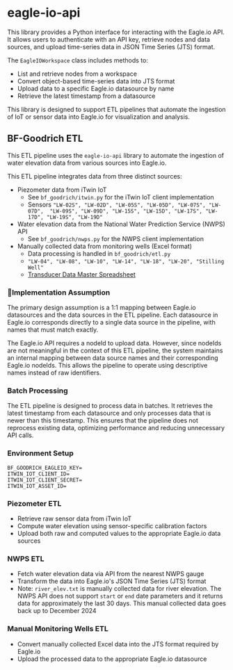 # eagle-io-api
This library provides a Python interface for interacting with the Eagle.io API. It allows users to authenticate with an API key, retrieve nodes and data sources, and upload time-series data in JSON Time Series (JTS) format.

The `EagleIOWorkspace` class includes methods to:
- List and retrieve nodes from a workspace
- Convert object-based time-series data into JTS format
- Upload data to a specific Eagle.io datasource by name
- Retrieve the latest timestamp from a datasource

This library is designed to support ETL pipelines that automate the ingestion of IoT or sensor data into Eagle.io for visualization and analysis.

## BF-Goodrich ETL
This ETL pipeline uses the `eagle-io-api` library to automate the ingestion of water elevation data from various sources into Eagle.io.

This ETL pipeline integrates data from three distinct sources:
- Piezometer data from iTwin IoT
    - See `bf_goodrich/itwin.py` for the iTwin IoT client implementation
    - Sensors `"LW-02S", "LW-02D", "LW-05S", "LW-05D", "LW-07S", "LW-07D",  "LW-09S", "LW-09D", "LW-15S", "LW-15D", "LW-17S", "LW-17D", "LW-19S", "LW-19D"`
- Water elevation data from the National Water Prediction Service (NWPS) API
    - See `bf_goodrich/nwps.py` for the NWPS client implementation
- Manually collected data from monitoring wells (Excel format)
    - Data processing is handled in `bf_goodrich/etl.py`
    - `"LW-04", "LW-08", "LW-10", "LW-14", "LW-18", "LW-20", "Stilling Well"`
    - [Transducer Data Master Spreadsheet](https://haleyaldrich.sharepoint.com/:x:/r/sites/BFGoodrichSuperfundSiteRPs/Shared%20Documents/0210817.BF%20Goodrich%20RC06/_RC06_Barge%20Slip/Field/Field%20Investigation%20Tracking/Transducer%20Data%20-%20Monitoring/1_Transducer%20Data%20Master%20Spreadsheet.xlsx?d=wb485947e1e0f43178d1017f55b61ed01&csf=1&web=1&e=DWExkh)

### 🛑Implementation Assumption
The primary design assumption is a 1:1 mapping between Eagle.io datasources and the data sources in the ETL pipeline. Each datasource in Eagle.io corresponds directly to a single data source in the pipeline, with names that must match exactly.

The Eagle.io API requires a nodeId to upload data. However, since nodeIds are not meaningful in the context of this ETL pipeline, the system maintains an internal mapping between data source names and their corresponding Eagle.io nodeIds. This allows the pipeline to operate using descriptive names instead of raw identifiers.

### Batch Processing
The ETL pipeline is designed to process data in batches. It retrieves the latest timestamp from each datasource and only processes data that is newer than this timestamp. This ensures that the pipeline does not reprocess existing data, optimizing performance and reducing unnecessary API calls.

### Environment Setup
```
BF_GOODRICH_EAGLEIO_KEY=
ITWIN_IOT_CLIENT_ID=
ITWIN_IOT_CLIENT_SECRET=
ITWIN_IOT_ASSET_ID=
```

### Piezometer ETL
- Retrieve raw sensor data from iTwin IoT
- Compute water elevation using sensor-specific calibration factors
- Upload both raw and computed values to the appropriate Eagle.io data sources

### NWPS ETL
- Fetch water elevation data via API from the nearest NWPS gauge
- Transform the data into Eagle.io's JSON Time Series (JTS) format
- Note: `river_elev.txt` is manually collected data for river elevation. The NWPS API does not support `start` or `end` date parameters and it returns data for approximately the last 30 days. This manual collected data goes back up to December 2024

### Manual Monitoring Wells ETL
- Convert manually collected Excel data into the JTS format required by Eagle.io
- Upload the processed data to the appropriate Eagle.io datasource